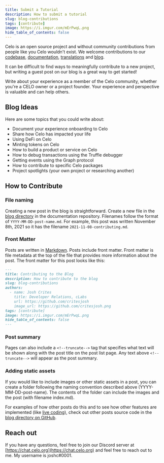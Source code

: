 ```yaml
---
title: Submit a Tutorial
description: How to submit a tutorial
slug: blog-contributions
tags: [contribute]
image: https://i.imgur.com/mErPwqL.png
hide_table_of_contents: false
---
```


Celo is an open source project and without community contributions from people like you Celo wouldn't exist. We welcome contributions to our [codebase](https://github.com/celo-org), [documentation](https://github.com/celo-org/docs), [translations](https://celo.crowdin.com/) and [blog](https://medium.com/celodevelopers).

It can be difficult to find ways to meaningfully contribute to a new project, but writing a guest post on our blog is a great way to get started!

Write about your experience as a member of the Celo community, whether you're a CELO owner or a project founder. Your experience and perspective is valuable and can help others.

<!--truncate-->

## Blog Ideas

Here are some topics that you could write about:

- Document your experience onboarding to Celo
- Share how Celo has impacted your life
- Using DeFi on Celo
- Minting tokens on Celo
- How to build a product or service on Celo
- How to debug transactions using the Truffle debugger
- Getting events using the Graph protocol
- How to contribute to specific Celo packages
- Project spotlights (your own project or researching another)

## How to Contribute

### File naming

Creating a new post in the blog is straightforward. Create a new file in the [blog directory](https://github.com/celo-org/docs/tree/main/blog) in the documentation repository. Filenames follow the format of `YYYY-MM-DD-post-name.md`. For example, this post was written November 8th, 2021 so it has the filename `2021-11-08-contributing.md`.

### Front Matter

Posts are written in [Markdown](https://www.markdownguide.org/). Posts include front matter. Front matter is file metadata at the top of the file that provides more information about the post. The front matter for this post looks like this:

```md
---
title: Contributing to the Blog
description: How to contribute to the blog
slug: blog-contributions
authors:
  - name: Josh Crites
    title: Developer Relations, cLabs
    url: https://github.com/critesjosh
    image_url: https://github.com/critesjosh.png
tags: [contribute]
image: https://i.imgur.com/mErPwqL.png
hide_table_of_contents: false
---
```

### Post summary

Pages can also include a `<!--truncate-->` tag that specifies what text will be shown along with the post title on the post list page. Any text above `<!--truncate-->` will appear as the post summary.

### Adding static assets

If you would like to include images or other static assets in a post, you can create a folder following the naming convention described above (YYYY-MM-DD-post-name). The contents of the folder can include the images and the post (with filename index.md).

For examples of how other posts do this and to see how other features are implemented (like [live coding](./2021-11-15-code-playground.md)), check out other posts source code in the [blog directory on GitHub](https://github.com/celo-org/docs/tree/main/blog).

## Reach out

If you have any questions, feel free to join our Discord server at [https://chat.celo.org](https://chat.celo.org) and feel free to reach out to me. My username is joshc#0001.
